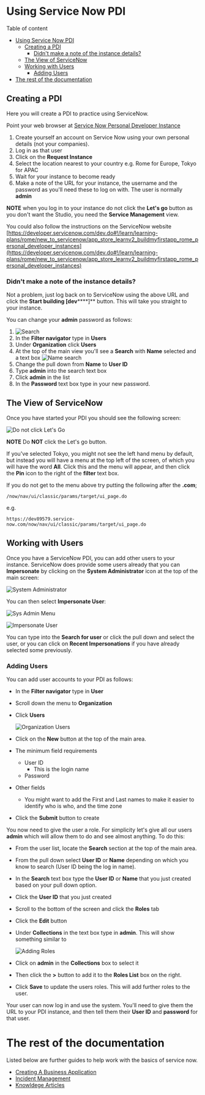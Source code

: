 # Using Service Now PDI

Table of content
- [Using Service Now PDI](#using-service-now-pdi)
  - [Creating a PDI](#creating-a-pdi)
    - [Didn't make a note of the instance details?](#didnt-make-a-note-of-the-instance-details)
  - [The View of ServiceNow](#the-view-of-servicenow)
  - [Working with Users](#working-with-users)
    - [Adding Users](#adding-users)
- [The rest of the documentation](#the-rest-of-the-documentation)

## Creating a PDI

Here you will create a PDI to practice using ServiceNow.

Point your web browser at [Service Now Personal Developer Instance](https://developer.servicenow.com/dev.do)

1. Create yourself an account on Service Now using your own personal details (not your companies).
2. Log in as that user
3. Click on the **Request Instance**
4. Select the location nearest to your country
   e.g. Rome for Europe, Tokyo for APAC
5. Wait for your instance to become ready
6. Make a note of the URL for your instance, the username and the password as you'll need these to log on with.
   The user is normally **admin**

**NOTE** when you log in to your instance do not click the **Let's go** button as you don't want the Studio, you need the **Service Management** view.

You could also follow the instructions on the ServiceNow website [https://developer.servicenow.com/dev.do#!/learn/learning-plans/rome/new_to_servicenow/app_store_learnv2_buildmyfirstapp_rome_personal_developer_instances](https://developer.servicenow.com/dev.do#!/learn/learning-plans/rome/new_to_servicenow/app_store_learnv2_buildmyfirstapp_rome_personal_developer_instances)

### Didn't make a note of the instance details?

Not a problem, just log back on to ServiceNow using the above URL and click the **Start building [dev******]** button.  This will take you straight to your instance.

You can change your **admin** password as follows:

1. ![Search](images/Search.png)
2. In the **Filter navigator** type in **Users**
3. Under **Organization** click **Users**
4. At the top of the main view you'll see a **Search** with **Name** selected and a text box ![Name search](images/NameSearch.png)
5. Change the pull down from **Name** to **User ID**
6. Type **admin** into the search text box
7. Click **admin** in the list
8. In the **Password** text box type in your new password.

## The View of ServiceNow

Once you have started your PDI you should see the following screen:

![Do not click Let's Go](images/DontClick.png)

**NOTE** Do **NOT** click the Let's go button.

If you've selected Tokyo, you might not see the left hand menu by default, but instead you will have a menu at the top left of the screen, of which you will have the word **All**.  Click this and the menu will appear, and then click the **Pin** icon to the right of the **filter** text box.

If you do not get to the menu above try putting the following after the **.com**;

```
/now/nav/ui/classic/params/target/ui_page.do
```

e.g.
```
https://dev89579.service-now.com/now/nav/ui/classic/params/target/ui_page.do
```

## Working with Users

Once you have a ServiceNow PDI, you can add other users to your instance.  ServiceNow does provide some users already that you can **Impersonate** by clicking on the **System Administrator** icon at the top of the main screen:

![System Administrator](images/SystemAdministrator.png)

You can then select **Impersonate User**:

![Sys Admin Menu](images/SysAdminMenu.png)

![Impersonate User](images/ImpersonateUser.png)

You can type into the **Search for user** or click the pull down and select the user, or you can click on **Recent Impersonations** if you have already selected some previously.

### Adding Users

You can add user accounts to your PDI as follows:

* In the **Filter navigator** type in **User**
* Scroll down the menu to **Organization**
* Click **Users**

  ![Organization Users](images/OrgUsers.png)
* Click on the **New** button at the top of the main area.
* The minimum field requirements
  * User ID
    * This is the login name
  * Password
* Other fields
  * You might want to add the First and Last names to make it easier to identify who is who, and the time zone
* Click the **Submit** button to create

You now need to give the user a role.  For simplicity let's give all our users **admin** which will allow them to do and see almost anything.  To do this:

* From the user list, locate the **Search** section at the top of the main area.
* From the pull down select **User ID** or **Name** depending on which you know to search (User ID being the log in name).
* In the **Search** text box type the **User ID** or **Name** that you just created based on your pull down option.
* Click the **User ID** that you just created
* Scroll to the bottom of the screen and click the **Roles** tab
* Click the **Edit** button
* Under **Collections** in the text box type in **admin**.  This will show something similar to

  ![Adding Roles](images/AddingRoles.png)
* Click on **admin** in the **Collections** box to select it
* Then click the **>** button to add it to the **Roles List** box on the right.
* Click **Save** to update the users roles.  This will add further roles to the user.

Your user can now log in and use the system.  You'll need to give them the URL to your PDI instance, and then tell them their **User ID** and **password** for that user.

# The rest of the documentation

Listed below are further guides to help work with the basics of service now.

* [Creating A Business Application](CreatingABusinessApplication.md)
* [Incident Management](IncidentManagement.md)
* [Knowldege Articles](Knowledge.md)